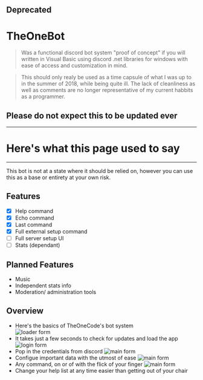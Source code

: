 ## Deprecated
# TheOneBot

> Was a functional discord bot system "proof of concept" if you will written in Visual Basic using discord .net libraries for windows with ease of access and customization in mind.

> This should only realy be used as a time capsule of what I was up to in the summer of 2018, while being quite ill. The lack of cleanliness as well as comments are no longer representative of my current habbits as a programmer.

## Please do not expect this to be updated ever

---

# Here's what this page used to say

---

This bot is not at a state where it should be relied on, however you can use this as a base or entirety at your own risk.
## Features
- [x] Help command
- [x] Echo command
- [x] Last command
- [x] Full external setup command
- [ ] Full server setup UI
- [ ] Stats (dependant)
## Planned Features
- Music
- Independent stats info
- Moderation/ administration tools
## Overview
- Here's the basics of TheOneCode's bot system                      
![loader form](https://theonetruecode.github.io/TheOneBot/images/splash.png "Automatic updates")
- It takes just a few seconds to check for updates and load the app
![login form](https://theonetruecode.github.io/TheOneBot/images/login.png "Login")
- Pop in the credentials from discord
![main form](https://theonetruecode.github.io/TheOneBot/images/general.png "General setup")
- Configue important data with the utmost of ease
![main form](https://theonetruecode.github.io/TheOneBot/images/commands.png "Command Toggles")
- Any command, on or of with the flick of your finger
![main form](https://theonetruecode.github.io/TheOneBot/images/help.png "Help list customizations on the fly")
- Change your help list at any time easier than getting out of your chair

